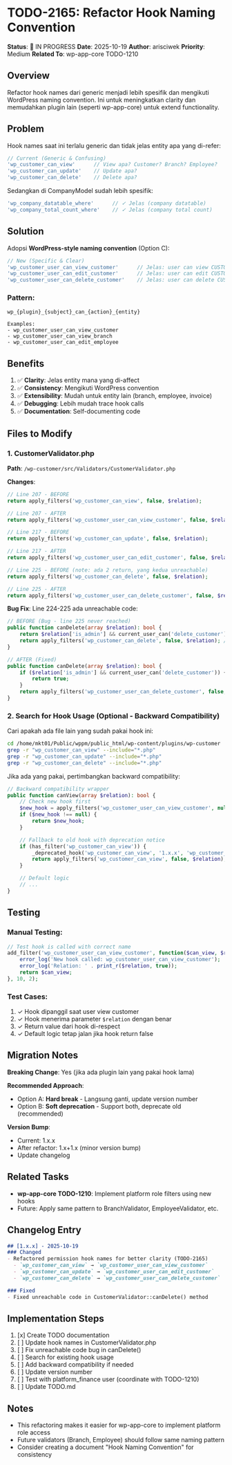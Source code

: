 # TODO-2165: Refactor Hook Naming Convention

**Status**: 🔄 IN PROGRESS
**Date**: 2025-10-19
**Author**: arisciwek
**Priority**: Medium
**Related To**: wp-app-core TODO-1210

## Overview

Refactor hook names dari generic menjadi lebih spesifik dan mengikuti WordPress naming convention. Ini untuk meningkatkan clarity dan memudahkan plugin lain (seperti wp-app-core) untuk extend functionality.

## Problem

Hook names saat ini terlalu generic dan tidak jelas entity apa yang di-refer:

```php
// Current (Generic & Confusing)
'wp_customer_can_view'      // View apa? Customer? Branch? Employee?
'wp_customer_can_update'    // Update apa?
'wp_customer_can_delete'    // Delete apa?
```

Sedangkan di CompanyModel sudah lebih spesifik:
```php
'wp_company_datatable_where'      // ✓ Jelas (company datatable)
'wp_company_total_count_where'    // ✓ Jelas (company total count)
```

## Solution

Adopsi **WordPress-style naming convention** (Option C):

```php
// New (Specific & Clear)
'wp_customer_user_can_view_customer'      // Jelas: user can view CUSTOMER entity
'wp_customer_user_can_edit_customer'      // Jelas: user can edit CUSTOMER entity
'wp_customer_user_can_delete_customer'    // Jelas: user can delete CUSTOMER entity
```

### Pattern:
```
wp_{plugin}_{subject}_can_{action}_{entity}

Examples:
- wp_customer_user_can_view_customer
- wp_customer_user_can_view_branch
- wp_customer_user_can_edit_employee
```

## Benefits

1. ✅ **Clarity**: Jelas entity mana yang di-affect
2. ✅ **Consistency**: Mengikuti WordPress convention
3. ✅ **Extensibility**: Mudah untuk entity lain (branch, employee, invoice)
4. ✅ **Debugging**: Lebih mudah trace hook calls
5. ✅ **Documentation**: Self-documenting code

## Files to Modify

### 1. CustomerValidator.php
**Path**: `/wp-customer/src/Validators/CustomerValidator.php`

**Changes**:
```php
// Line 207 - BEFORE
return apply_filters('wp_customer_can_view', false, $relation);

// Line 207 - AFTER
return apply_filters('wp_customer_user_can_view_customer', false, $relation);

// Line 217 - BEFORE
return apply_filters('wp_customer_can_update', false, $relation);

// Line 217 - AFTER
return apply_filters('wp_customer_user_can_edit_customer', false, $relation);

// Line 225 - BEFORE (note: ada 2 return, yang kedua unreachable)
return apply_filters('wp_customer_can_delete', false, $relation);

// Line 225 - AFTER
return apply_filters('wp_customer_user_can_delete_customer', false, $relation);
```

**Bug Fix**: Line 224-225 ada unreachable code:
```php
// BEFORE (Bug - line 225 never reached)
public function canDelete(array $relation): bool {
    return $relation['is_admin'] && current_user_can('delete_customer');
    return apply_filters('wp_customer_can_delete', false, $relation); // ← Unreachable!
}

// AFTER (Fixed)
public function canDelete(array $relation): bool {
    if ($relation['is_admin'] && current_user_can('delete_customer')) {
        return true;
    }
    return apply_filters('wp_customer_user_can_delete_customer', false, $relation);
}
```

### 2. Search for Hook Usage (Optional - Backward Compatibility)

Cari apakah ada file lain yang sudah pakai hook ini:
```bash
cd /home/mkt01/Public/wppm/public_html/wp-content/plugins/wp-customer
grep -r "wp_customer_can_view" --include="*.php"
grep -r "wp_customer_can_update" --include="*.php"
grep -r "wp_customer_can_delete" --include="*.php"
```

Jika ada yang pakai, pertimbangkan backward compatibility:
```php
// Backward compatibility wrapper
public function canView(array $relation): bool {
    // Check new hook first
    $new_hook = apply_filters('wp_customer_user_can_view_customer', null, $relation);
    if ($new_hook !== null) {
        return $new_hook;
    }

    // Fallback to old hook with deprecation notice
    if (has_filter('wp_customer_can_view')) {
        _deprecated_hook('wp_customer_can_view', '1.x.x', 'wp_customer_user_can_view_customer');
        return apply_filters('wp_customer_can_view', false, $relation);
    }

    // Default logic
    // ...
}
```

## Testing

### Manual Testing:
```php
// Test hook is called with correct name
add_filter('wp_customer_user_can_view_customer', function($can_view, $relation) {
    error_log('New hook called: wp_customer_user_can_view_customer');
    error_log('Relation: ' . print_r($relation, true));
    return $can_view;
}, 10, 2);
```

### Test Cases:
1. ✓ Hook dipanggil saat user view customer
2. ✓ Hook menerima parameter `$relation` dengan benar
3. ✓ Return value dari hook di-respect
4. ✓ Default logic tetap jalan jika hook return false

## Migration Notes

**Breaking Change**: Yes (jika ada plugin lain yang pakai hook lama)

**Recommended Approach**:
- Option A: **Hard break** - Langsung ganti, update version number
- Option B: **Soft deprecation** - Support both, deprecate old (recommended)

**Version Bump**:
- Current: 1.x.x
- After refactor: 1.x+1.x (minor version bump)
- Update changelog

## Related Tasks

- **wp-app-core TODO-1210**: Implement platform role filters using new hooks
- Future: Apply same pattern to BranchValidator, EmployeeValidator, etc.

## Changelog Entry

```markdown
## [1.x.x] - 2025-10-19
### Changed
- Refactored permission hook names for better clarity (TODO-2165)
  - `wp_customer_can_view` → `wp_customer_user_can_view_customer`
  - `wp_customer_can_update` → `wp_customer_user_can_edit_customer`
  - `wp_customer_can_delete` → `wp_customer_user_can_delete_customer`

### Fixed
- Fixed unreachable code in CustomerValidator::canDelete() method
```

## Implementation Steps

1. [x] Create TODO documentation
2. [ ] Update hook names in CustomerValidator.php
3. [ ] Fix unreachable code bug in canDelete()
4. [ ] Search for existing hook usage
5. [ ] Add backward compatibility if needed
6. [ ] Update version number
7. [ ] Test with platform_finance user (coordinate with TODO-1210)
8. [ ] Update TODO.md

## Notes

- This refactoring makes it easier for wp-app-core to implement platform role access
- Future validators (Branch, Employee) should follow same naming pattern
- Consider creating a document "Hook Naming Convention" for consistency
